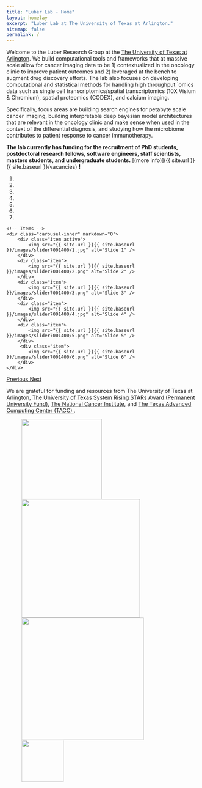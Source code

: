 ```yaml
---
title: "Luber Lab - Home"
layout: homelay
excerpt: "Luber Lab at The University of Texas at Arlington."
sitemap: false
permalink: /
---
```


Welcome to the Luber Research Group at the [The University of Texas at Arlington](https://www.uta.edu). We build computational tools and frameworks that at massive scale allow for cancer imaging data to be 1) contextualized in the oncology clinic to improve patient outcomes and 2) leveraged at the bench to augment drug discovery efforts. The lab also focuses on developing computational and statistical methods for handling high throughput `omics data such as single cell transcriptomics/spatial transcriptomics (10X Visium & Chromium), spatial proteomics (CODEX), and calcium imaging.

Specifically, focus areas are building search engines for petabyte scale cancer imaging, building interpretable deep bayesian model architectures that are relevant in the oncology clinic and make sense when used in the context of the differential diagnosis, and studying how the microbiome contributes to patient response to cancer immunotherapy.

 **The lab currently has funding for the recruitment of PhD students, postdoctoral research fellows, software engineers, staff scientists, masters students, and undergraduate students.** [(more info)]({{ site.url }}{{ site.baseurl }}/vacancies) **!**

<div markdown="0" id="carousel" class="carousel slide" data-ride="carousel" data-interval="4000" data-pause="hover" >
    <!-- Menu -->
    <ol class="carousel-indicators">
        <li data-target="#carousel" data-slide-to="0" class="active"></li>
        <li data-target="#carousel" data-slide-to="1"></li>
        <li data-target="#carousel" data-slide-to="2"></li>
        <li data-target="#carousel" data-slide-to="3"></li>
        <li data-target="#carousel" data-slide-to="4"></li>
        <li data-target="#carousel" data-slide-to="5"></li>
        <li data-target="#carousel" data-slide-to="6"></li>
    </ol>

    <!-- Items -->
    <div class="carousel-inner" markdown="0">
        <div class="item active">
            <img src="{{ site.url }}{{ site.baseurl }}/images/slider7001400/1.jpg" alt="Slide 1" />
        </div>
        <div class="item">
            <img src="{{ site.url }}{{ site.baseurl }}/images/slider7001400/2.png" alt="Slide 2" />
        </div>
        <div class="item">
            <img src="{{ site.url }}{{ site.baseurl }}/images/slider7001400/3.png" alt="Slide 3" />
        </div>
        <div class="item">
            <img src="{{ site.url }}{{ site.baseurl }}/images/slider7001400/4.jpg" alt="Slide 4" />
        </div>
        <div class="item">
            <img src="{{ site.url }}{{ site.baseurl }}/images/slider7001400/5.png" alt="Slide 5" />
        </div>
         <div class="item">
            <img src="{{ site.url }}{{ site.baseurl }}/images/slider7001400/6.png" alt="Slide 6" />
        </div>
    </div>
  <a class="left carousel-control" href="#carousel" role="button" data-slide="prev">
    <span class="glyphicon glyphicon-chevron-left" aria-hidden="true"></span>
    <span class="sr-only">Previous</span>
  </a>
  <a class="right carousel-control" href="#carousel" role="button" data-slide="next">
    <span class="glyphicon glyphicon-chevron-right" aria-hidden="true"></span>
    <span class="sr-only">Next</span>
  </a>
</div>

We are grateful for funding and resources from The University of Texas at Arlington, [The University of Texas System Rising STARs Award (Permanent University Fund)](https://www.utsystem.edu/offices/academic-affairs/research/stars-program), [The National Cancer Institute](cancer.gov), and [The Texas Advanced Computing Center (TACC) ](https://www.tacc.utexas.edu).

<figure class="fourth">
  <img src="{{ site.url }}{{ site.baseurl }}/images/logopic/1.png" style="width: 210px">
  <img src="{{ site.url }}{{ site.baseurl }}/images/logopic/2.svg" style="width: 310px">
  <img src="{{ site.url }}{{ site.baseurl }}/images/logopic/3.png" style="width: 320px">
  <img src="{{ site.url }}{{ site.baseurl }}/images/logopic/4.jpeg" style="width: 110px">
</figure>
